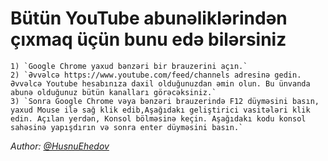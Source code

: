 # Bütün YouTube abunəliklərindən çıxmaq üçün bunu edə bilərsiniz

~~~
1) `Google Chrome yaxud bənzəri bir brauzerini açın.`
2) `Əvvəlcə https://www.youtube.com/feed/channels adresinə gedin. Əvvəlcə Youtube hesabınıza daxil olduğunuzdan əmin olun. Bu ünvanda abunə olduğunuz bütün kanalları görəcəksiniz.`
3) `Sonra Google Chrome vəya bənzəri brauzerində F12 düyməsini basın, yaxud Mouse ilə sağ klik edib,Aşağıdakı geliştirici vasitələri klik edin. Açılan yerdən, Konsol bölməsinə keçin. Aşağıdakı kodu konsol sahəsinə yapışdırın və sonra enter düyməsini basın.`
~~~

_Author: [@HusnuEhedov](t.me/husnuehedov)_
